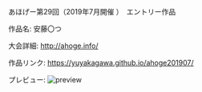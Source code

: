 あほげー第29回（2019年7月開催 ）　エントリー作品　

作品名: 安藤〇つ

大会詳細: http://ahoge.info/

作品リンク: https://yuyakagawa.github.io/ahoge201907/

プレビュー: 
![preview](https://user-images.githubusercontent.com/44108072/61182624-019b9700-a671-11e9-9be5-03f53010c9e3.gif)